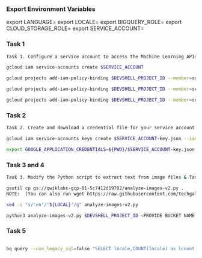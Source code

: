 ### Export Environment Variables ###

export LANGUAGE=<Update as per lab>
export LOCALE=<Update as per lab>
export BIGQUERY_ROLE=<Update as per lab>
export CLOUD_STORAGE_ROLE=<Update as per lab>
export SERVICE_ACCOUNT=<provide some name here>

### Task 1 ###
``` bash
Task 1. Configure a service account to access the Machine Learning APIs, BigQuery, and Cloud Storage

gcloud iam service-accounts create $SERVICE_ACCOUNT

gcloud projects add-iam-policy-binding $DEVSHELL_PROJECT_ID --member=serviceAccount:$SERVICE_ACCOUNT@$DEVSHELL_PROJECT_ID.iam.gserviceaccount.com --role=$BIGQUERY_ROLE

gcloud projects add-iam-policy-binding $DEVSHELL_PROJECT_ID --member=serviceAccount:$SERVICE_ACCOUNT@$DEVSHELL_PROJECT_ID.iam.gserviceaccount.com --role=$CLOUD_STORAGE_ROLE

gcloud projects add-iam-policy-binding $DEVSHELL_PROJECT_ID --member=serviceAccount:$SERVICE_ACCOUNT@$DEVSHELL_PROJECT_ID.iam.gserviceaccount.com --role=roles/serviceusage.serviceUsageConsumer

```
### Task 2 ###

``` bash
Task 2. Create and download a credential file for your service account

gcloud iam service-accounts keys create $SERVICE_ACCOUNT-key.json --iam-account $SERVICE_ACCOUNT@$DEVSHELL_PROJECT_ID.iam.gserviceaccount.com

export GOOGLE_APPLICATION_CREDENTIALS=${PWD}/$SERVICE_ACCOUNT-key.json

```
### Task 3 and 4 ####
```bash
Task 3. Modify the Python script to extract text from image files & Task 4. Modify the Python script to translate the text using the Translation API

gsutil cp gs://qwiklabs-gcp-01-5c7412d19782/analyze-images-v2.py . 
NOTE:  [You can also run wget https://raw.githubusercontent.com/techgalary/qwiklabs/main/challenge-labs/Integrate_With_Machine_Learning_Challenge_Lab-Solution/analyze-images-v2.py] - This contains updated Python file

sed -i "s/'en'/'${LOCAL}'/g" analyze-images-v2.py

python3 analyze-images-v2.py $DEVSHELL_PROJECT_ID <PROVIDE BUCKET NAME HERE>

```
### Task 5 ###

```bash

bq query --use_legacy_sql=false "SELECT locale,COUNT(locale) as lcount FROM image_classification_dataset.image_text_detail GROUP BY locale ORDER BY lcount DESC"

```

